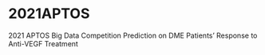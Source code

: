 # 2021APTOS
2021 APTOS Big Data Competition Prediction on DME Patients’ Response to Anti-VEGF Treatment
